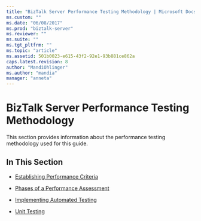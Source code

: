 ```yaml
---
title: "BizTalk Server Performance Testing Methodology | Microsoft Docs"
ms.custom: ""
ms.date: "06/08/2017"
ms.prod: "biztalk-server"
ms.reviewer: ""
ms.suite: ""
ms.tgt_pltfrm: ""
ms.topic: "article"
ms.assetid: 501b0023-e615-43f2-92e1-93b881ce862a
caps.latest.revision: 8
author: "MandiOhlinger"
ms.author: "mandia"
manager: "anneta"
---
```

# BizTalk Server Performance Testing Methodology
This section provides information about the performance testing methodology used for this guide.  
  
## In This Section  
  
-   [Establishing Performance Criteria](../technical-guides/establishing-performance-criteria.md)  
  
-   [Phases of a Performance Assessment](../technical-guides/phases-of-a-performance-assessment.md)  
  
-   [Implementing Automated Testing](../technical-guides/implementing-automated-testing.md)  
  
-   [Unit Testing](../technical-guides/unit-testing.md)